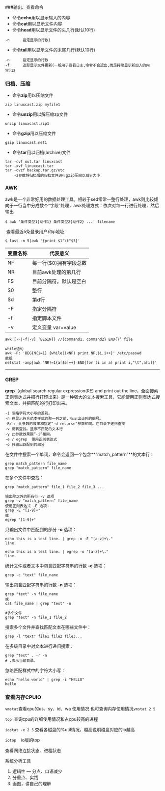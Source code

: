 ###输出、查看命令

- 命令**echo**用以显示输入的内容
- 命令**cat**用以显示文件内容
- 命令**head**用以显示文件的头几行(默认10行)

```
-n      指定显示的行数1
```

- 命令**tail**用以显示文件的末尾几行(默认10行)

```
-n      指定显示的行数
-f      追踪显示文件更新(一般用于查看日志,命令不会退出,而是持续显示新加入的内容)12
```

### 归档、压缩

- 命令**zip**用以压缩文件

```
zip linuxcast.zip myfile1
```

- 命令**unzip**用以解压缩zp文件

```
unzip linuxcast.zip1
```

- 命令**gzip**用以压缩文件

```
gzip linuxcast.net1
```

- 命令**tar**用以归档(archive)文件

```
tar -cvf out.tar linuxcast
tar -xvf linuxcast.tar
tar -cvzf backup.tar.gz/etc
    -z参数将归档后的归档文件进行gzip压缩以减少大小
```

 

### AWK

awk是一个非常好用的数据处理工具。相较于sed常常一整行处理，awk则比较倾向于一行当中分成数个“字段”处理，awk处理方式：依次对每一行进行处理，然后输出

```
$ awk '条件类型1{动作1} 条件类型2{动作2} ...' filename
```

​    查看最近5条登录用户和ip地址

```shell
$ last -n 5|awk '{print $1"\t"$3}'
```

| 变量名称 | 代表意义               |
| -------- | ---------------------- |
| NF       | 每一行($0)拥有字段总数 |
| NR       | 目前awk处理的第几行    |
| FS       | 目前分隔符，默认是空白 |
| $0       | 整行                   |
| $d       | 第d行                  |
| -F       | 指定分隔符             |
| -f       | 指定脚本文件           |
| -v       | 定义变量 var=value     |

```
awk [-F|-f|-v] ‘BEGIN{} //{command1; command2} END{}’ file
```

```shell
while语句
awk -F: 'BEGIN{i=1} {while(i<NF) print NF,$i,i++}' /etc/passwd 
数组
netstat -anp|awk 'NR!=1{a[$6]++} END{for (i in a) print i,"\t",a[i]}'
```

---



### GREP

**grep**（global search regular expression(RE) and print out the line，全面搜索正则表达式并把行打印出来）是一种强大的文本搜索工具，它能使用正则表达式搜索文本，并把匹配的行打印出来。

```
-i 忽略字符大小写的差别。
-n 在显示符合范本样式的那一列之前，标示出该列的编号。
-R/-r 此参数的效果和指定“-d recurse”参数相同。在目录下递归查找
-v 反转查找。显示不匹配的文本行
-y 此参数效果跟“-i”相同。
-e / egrep  使用正则表达式
-o 只输出匹配到的部分
```

在文件中搜索一个单词，命令会返回一个包含**“match_pattern”**的文本行：

```
grep match_pattern file_name
grep "match_pattern" file_name
```

在多个文件中查找：

```
grep "match_pattern" file_1 file_2 file_3 ...
```

```
输出除之外的所有行 -v 选项
grep -v "match_pattern" file_name
使用正则表达式 -E 选项：
grep -E "[1-9]+"
或
egrep "[1-9]+"
```

只输出文件中匹配到的部分 **-o** 选项：

```
echo this is a test line. | grep -o -E "[a-z]+\."
line.

echo this is a test line. | egrep -o "[a-z]+\."
line.
```

统计文件或者文本中包含匹配字符串的行数 **-c** 选项：

```
grep -c "text" file_name
```

输出包含匹配字符串的行数 **-n** 选项：

```
grep "text" -n file_name
或
cat file_name | grep "text" -n

#多个文件
grep "text" -n file_1 file_2
```

搜索多个文件并查找匹配文本在哪些文件中：

```
grep -l "text" file1 file2 file3...
```

在多级目录中对文本进行递归搜索：

```
grep "text" . -r -n
# .表示当前目录。
```

忽略匹配样式中的字符大小写：

```
echo "hello world" | grep -i "HELLO"
hello
```



### 查看内存CPUIO

`vmstat`查看cpu的us、sy、id、wa 使用情况 也可查询内存使用情况`vmstat 2 5`

`top `查询cpu的详细使用情况和占cpu较高的进程

`iostat -x 2 5` 查看各磁盘的%util情况，越高说明磁盘对应的io越高



`iotop`     io版的top

查看网络连接状态、进程状态

系统分析工具

1. 逻辑性  — 分点、口语减少
2. 分重点、实践
3. 画图，讲自己的理解
